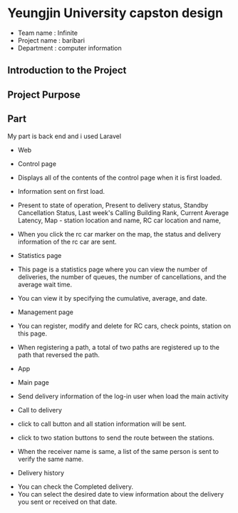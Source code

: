 # Yeungjin University capston design
* Team name : Infinite
* Project name : baribari
* Department : computer information
 
## Introduction to the Project

## Project Purpose
 
## Part
My part is back end and i used Laravel  
* Web
 * Control page
  * Displays all of the contents of the control page when it is first loaded.
  * Information sent on first load.
  * Present to state of operation, Present to delivery status, Standby Cancellation Status, Last week's Calling Building Rank, Current Average Latency, Map - station location and name, RC car location and name,
  * When you click the rc car marker on the map, the status and delivery information of the rc car are sent.
 * Statistics page
  * This page is a statistics page where you can view the number of deliveries, the number of queues, the number of cancellations, and the average wait time.
  * You can view it by specifying the cumulative, average, and date.
 * Management page
  * You can register, modify and delete for RC cars, check points, station on this page.
  * When registering a path, a total of two paths are registered up to the path that reversed the path.

* App
 * Main page
  * Send delivery information of the log-in user when load the main activity
 * Call to delivery
  * click to call button and all station information will be sent.
  * click to two station buttons to send the route between the stations.
  * When the receiver name is same, a list of the same person is sent to verify the same name.
 + Delivery history
  * You can check the Completed delivery.
  * You can select the desired date to view information about the delivery you sent or received on that date.
